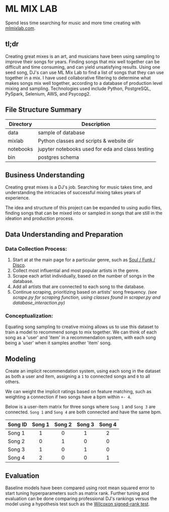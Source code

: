 # ML MIX LAB

Spend less time searching for music and more time creating with [mlmixlab.com](http://mlmixlab.com/).

## tl;dr
Creating great mixes is an art, and musicians have been using sampling to improve their songs for years. Finding songs that mix well together can be difficult and time consuming, and can yield unsatisfying results. Using one seed song, DJ's can use ML Mix Lab to find a list of songs that they can use together in a mix. I have used collaborative filtering to determine what makes songs mix well together, according to a database of production level mixing and sampling. Technologies used include Python, PostgreSQL, PySpark, Selenium, AWS, and Psycopg2.

## File Structure Summary
Directory | Description
------------ | -------------
data | sample of database
mixlab | Python classes and scripts & website dir
notebooks | jupyter notebooks used for eda and class testing
bin | postgres schema

## Business Understanding
Creating great mixes is a DJ's job. Searching for music takes time, and understanding the intricacies of successful mixing takes years of experience.

The idea and structure of this project can be expanded to using audio files, finding songs that can be mixed into or sampled in songs that are still in the ideation and production process.

## Data Understanding and Preparation
### Data Collection Process:
1. Start at at the main page for a particular genre, such as [Soul / Funk / Disco](https://www.whosampled.com/genre/Soul-Funk-Disco/).
2. Collect most influential and most popular artists in the genre. 
3. Scrape each artist individually, based on the number of songs in the database.
4. Add all artists that are connected to each song to the database. 
5. Continue scraping, prioritizing based on artists' song frequency.
*(see scrape.py for scraping function, using classes found in scraper.py and database_interaction.py)*

### Conceptualization:
Equating song sampling to creative mixing allows us to use this dataset to train a model to recommend songs to mix together. We can think of each song as a 'user' and 'item' in a recommendation system, with each song being a 'user' when it samples another 'item' song.


## Modeling

Create an implicit recommendation system, using each song in the dataset as both a user and item, assigning a `1` to connected songs and `0` to all others. 

We can weight the implicit ratings based on feature matching, such as weighting a connection if two songs have a bpm within `+- 4`.

Below is a user-item matrix for three songs where `Song 1` and `Song 3` are connected. `Song 1` and `Song 4` are both connected and have the same bpm.

| Song ID     | Song 1  | Song 2  | Song 3  | Song 4  |
| ------------|:-------:|:-------:|:-------:|:-------:|
| Song 1      | 1       | 0       | 1       | 2       |
| Song 2      | 0       | 1       | 0       | 0       |
| Song 3      | 1       | 0       | 1       | 0       |
| Song 4      | 2       | 0       | 0       | 1       |

## Evaluation

Baseline models have been compared using root mean squared error to start tuning hyperparameters such as matrix rank. Further tuning and evaluation can be done comparing professional DJ's rankings versus the model using a hypothesis test such as the [Wilcoxon signed-rank test](https://en.wikipedia.org/wiki/Wilcoxon_signed-rank_test).






 



